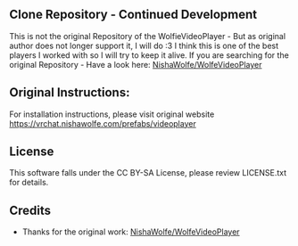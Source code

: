 ## Clone Repository - Continued Development
This is not the original Repository of the WolfieVideoPlayer - But as original author does not longer support it, I will do :3 I think this is one of the best players I worked with so I will try to keep it alive. If you are searching for the original Repository - Have a look here: [NishaWolfe/WolfeVideoPlayer](https://github.com/NishaWolfe/WolfeVideoPlayer)


## Original Instructions:
For installation instructions, please visit original website https://vrchat.nishawolfe.com/prefabs/videoplayer


## License
This software falls under the CC BY-SA License, please review LICENSE.txt for details.

## Credits
- Thanks for the original work: [NishaWolfe/WolfeVideoPlayer](https://github.com/NishaWolfe/WolfeVideoPlayer)

